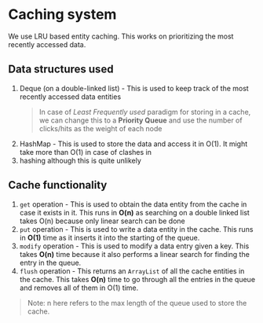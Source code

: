 # Caching system

We use LRU based entity caching. This works on prioritizing the most recently accessed data.

## Data structures used

1. Deque (on a double-linked list) - This is used to keep track of the most recently accessed data entities
    > In case of *Least Frequently used* paradigm for storing in a cache, we can change this to a **Priority Queue** 
     and use the number of clicks/hits as the weight of each node
2. HashMap - This is used to store the data and access it in O(1). It might take more than O(1) in case of clashes in 
3. hashing although this is quite unlikely

## Cache functionality

1. `get` operation - This is used to obtain the data entity from the cache in case 
it exists in it. This runs in **O(n)** as searching on a double linked list takes O(n) because only linear search can be 
done 
2. `put` operation - This is used to write a data entity in the cache. This runs in **O(1)** time as it inserts it into 
   the starting of the queue.
3. `modify` operation - This is used to modify a data entry given a key. This takes **O(n)** time because it also performs
    a linear search for finding the entry in the queue.
4. `flush` operation - This returns an `ArrayList` of all the cache entities in the cache. This takes **O(n)** time to go 
    through all the entries in the queue and removes all of them in O(1) time. 

> Note: n here refers to the max length of the queue used to store the cache.

## 
